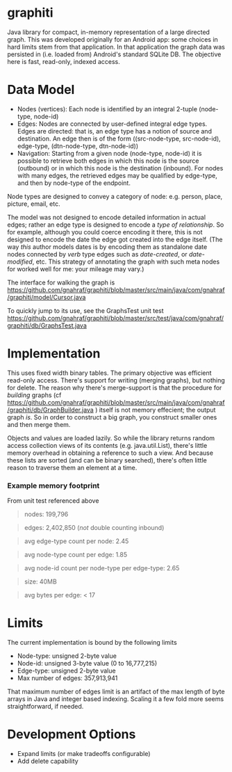 # graphiti

Java library for compact, in-memory representation of a large directed graph. This was developed originally for an Android app: some choices in hard limits stem from that application. In that application the graph data was persisted in (i.e. loaded from) Android's standard SQLite DB. The objective here is fast, read-only, indexed access.

# Data Model

* Nodes (vertices): Each node is identified by an integral 2-tuple (node-type, node-id)
* Edges: Nodes are connected by user-defined integral edge types. Edges are directed: that is, an edge type has a notion of source and destination. An edge then is of the form ((src-node-type, src-node-id), edge-type, (dtn-node-type, dtn-node-id))
* Navigation: Starting from a given node (node-type, node-id) it is possible to retrieve both edges in which this node is the source (outbound) or in which this node is the destination (inbound). For nodes with many edges, the retrieved edges may be qualified by edge-type, and then by node-type of the endpoint.

Node types are designed to convey a category of node: e.g. person, place, picture, email, etc.

The model was not designed to encode detailed information in actual edges; rather an edge type is designed to encode a _type of relationship_. So for example, although you could coerce encoding it there, this is not designed to encode the date the edge got created into the edge itself. (The way *this* author models dates is by encoding them as standalone date nodes connected by *verb* type edges such as *date-created*, or *date-modified*, etc. This strategy of annotating the graph with such meta nodes for worked well for me: your mileage may vary.)

The interface for walking the graph is https://github.com/gnahraf/graphiti/blob/master/src/main/java/com/gnahraf/graphiti/model/Cursor.java

To quickly jump to its use, see the GraphsTest unit test https://github.com/gnahraf/graphiti/blob/master/src/test/java/com/gnahraf/graphiti/db/GraphsTest.java 

# Implementation

This uses fixed width binary tables. The primary objective was efficient read-only access. There's support for writing (merging graphs), but nothing for delete. The reason why there's merge-support is that the procedure for *building* graphs (cf https://github.com/gnahraf/graphiti/blob/master/src/main/java/com/gnahraf/graphiti/db/GraphBuilder.java ) itself is not memory effecient; the output graph *is*. So in order to construct a big graph, you construct smaller ones and then merge them.

Objects and values are loaded lazily. So while the library returns random access collection views of its contents (e.g. java.util.List), there's little memory overhead in obtaining a reference to such a view. And because these lists are sorted (and can be binary searched), there's often little reason to traverse them an element at a time.

### Example memory footprint

From unit test referenced above

> nodes: 199,796

> edges: 2,402,850 (*not* double counting inbound)

> avg edge-type count per node: 2.45

> avg node-type count per edge: 1.85

> avg node-id count per node-type per edge-type: 2.65

> size: 40MB

> avg bytes per edge: < 17





# Limits

The current implementation is bound by the following limits

* Node-type: unsigned 2-byte value
* Node-id: unsigned 3-byte value (0 to 16,777,215)
* Edge-type: unsigned 2-byte value
* Max number of edges: 357,913,941

That maximum number of edges limit is an artifact of the max length of byte arrays in Java
and integer based indexing. Scaling it a few fold more seems straightforward, if needed.

# Development Options

* Expand limits (or make tradeoffs configurable)
* Add delete capability


